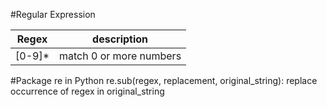 ﻿﻿﻿#Regular Expression|Regex |description ||----|-----||[0-9]*| match 0 or more numbers|  #Package re in Pythonre.sub(regex, replacement, original\_string): replace occurrence of regex in original\_string